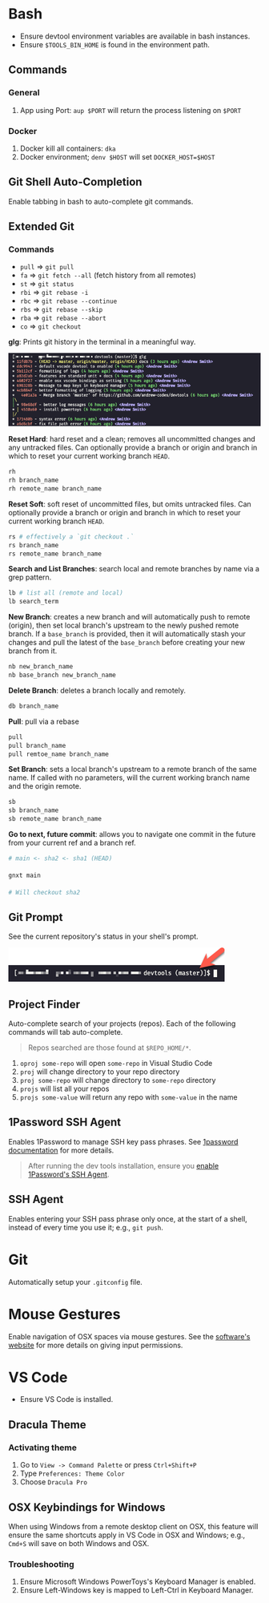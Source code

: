 # Bash

- Ensure devtool environment variables are available in bash instances.
- Ensure `$TOOLS_BIN_HOME` is found in the environment path.

## Commands

### General

1. App using Port: `aup $PORT` will return the process listening on `$PORT`

### Docker

1. Docker kill all containers: `dka`
2. Docker environment; `denv $HOST` will set `DOCKER_HOST=$HOST`

## Git Shell Auto-Completion

Enable tabbing in bash to auto-complete git commands.

## Extended Git

### Commands

- `pull` => `git pull`
- `fa` => `git fetch --all` (fetch history from all remotes)
- `st` => `git status`
- `rbi` => `git rebase -i`
- `rbc` => `git rebase --continue`
- `rbs` => `git rebase --skip`
- `rba` => `git rebase --abort`
- `co` => `git checkout`

**glg**: Prints git history in the terminal in a meaningful way.

![glg example usage screenshot](./assets/glg-example.png)

**Reset Hard**: hard reset and a clean; removes all uncommitted changes and any untracked files. Can optionally provide a branch or origin and branch in which to reset your current working branch `HEAD`.

```bash
rh
rh branch_name
rh remote_name branch_name
```

**Reset Soft**: soft reset of uncommitted files, but omits untracked files. Can optionally provide a branch or origin and branch in which to reset your current working branch `HEAD`.

```bash
rs # effectively a `git checkout .`
rs branch_name
rs remote_name branch_name
```

**Search and List Branches**: search local and remote branches by name via a grep pattern.

```bash
lb # list all (remote and local)
lb search_term
```

**New Branch**: creates a new branch and will automatically push to remote (origin), then set local branch's upstream to the newly pushed remote branch. If a `base_branch` is provided, then it will automatically stash your changes and pull the latest of the `base_branch` before creating your new branch from it.

```bash
nb new_branch_name
nb base_branch new_branch_name
```

**Delete Branch**: deletes a branch locally and remotely.

```bash
db branch_name
```

**Pull**: pull via a rebase

```bash
pull
pull branch_name
pull remtoe_name branch_name
```

**Set Branch**: sets a local branch's upstream to a remote branch of the same name. If called with no parameters, will the current working branch name and the origin remote.

```bash
sb
sb branch_name
sb remote_name branch_name
```

**Go to next, future commit**: allows you to navigate one commit in the future from your current ref and a branch ref.

```bash
# main <- sha2 <- sha1 (HEAD)

gnxt main

# Will checkout sha2
```

## Git Prompt

See the current repository's status in your shell's prompt.

![git prompt screenshot](./assets/git-prompt-screenshot.png)

## Project Finder

Auto-complete search of your projects (repos). Each of the following commands will tab auto-complete.

> Repos searched are those found at `$REPO_HOME/*`.

1. `oproj some-repo` will open `some-repo` in Visual Studio Code
2. `proj` will change directory to your repo directory
3. `proj some-repo` will change directory to `some-repo` directory
4. `projs` will list all your repos
5. `projs some-value` will return any repo with `some-value` in the name

## 1Password SSH Agent

Enables 1Password to manage SSH key pass phrases. See [1password documentation](https://developer.1password.com/docs/ssh/agent) for more details.

> After running the dev tools installation, ensure you [enable 1Password's SSH Agent](https://developer.1password.com/docs/ssh/get-started#step-3-turn-on-the-1password-ssh-agent).

## SSH Agent

Enables entering your SSH pass phrase only once, at the start of a shell, instead of every time you use it; e.g., `git push`.

# Git

Automatically setup your `.gitconfig` file.


# Mouse Gestures

Enable navigation of OSX spaces via mouse gestures. See the [software's website](https://mousefix.org/about/) for more details on giving input permissions.


# VS Code

- Ensure VS Code is installed.

## Dracula Theme

### Activating theme

1. Go to `View -> Command Palette` or press `Ctrl+Shift+P`
2. Type `Preferences: Theme Color`
3. Choose `Dracula Pro`

## OSX Keybindings for Windows

When using Windows from a remote desktop client on OSX, this feature will ensure the same shortcuts apply in VS Code in OSX and Windows; e.g., `Cmd+S` will save on both Windows and OSX.

### Troubleshooting

1. Ensure Microsoft Windows PowerToys's Keyboard Manager is enabled.
2. Ensure Left-Windows key is mapped to Left-Ctrl in Keyboard Manager.

